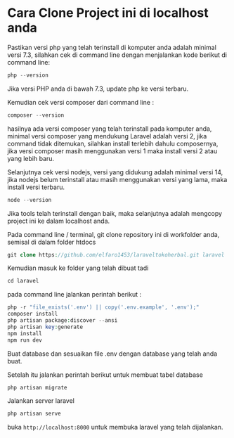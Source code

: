 # Cara Clone Project ini di localhost anda

Pastikan versi php yang telah terinstall di komputer anda adalah minimal versi 7.3, silahkan cek di command line dengan menjalankan kode berikut di command line:

```php
php --version
```

Jika versi PHP anda di bawah 7.3, update php ke versi terbaru.

Kemudian cek versi composer dari command line :

```php
composer --version
```

hasilnya ada versi composer yang telah terinstall pada komputer anda, minimal versi composer yang mendukung Laravel adalah versi 2, jika command tidak ditemukan, silahkan install terlebih dahulu composernya, jika versi composer masih menggunakan versi 1 maka install versi 2 atau yang lebih baru.

Selanjutnya cek versi nodejs, versi yang didukung adalah minimal versi 14, jika nodejs belum terinstall atau masih menggunakan versi yang lama, maka install versi terbaru.

```php
node --version
```

Jika tools telah terinstall dengan baik, maka selanjutnya adalah mengcopy project ini ke dalam localhost anda.

Pada command line / terminal, git clone repository ini di workfolder anda, semisal di dalam folder htdocs

```php
git clone https://github.com/elfaro1453/laraveltokoherbal.git laravel
```

Kemudian masuk ke folder yang telah dibuat tadi

```php
cd laravel
```

pada command line jalankan perintah berikut :

```php
php -r "file_exists('.env') || copy('.env.example', '.env');"
composer install
php artisan package:discover --ansi
php artisan key:generate
npm install
npm run dev
```

Buat database dan sesuaikan file .env dengan database yang telah anda buat.

Setelah itu jalankan perintah berikut untuk membuat tabel database

```php
php artisan migrate
```

Jalankan server laravel

```php
php artisan serve
```

buka `http://localhost:8000` untuk membuka laravel yang telah dijalankan.
